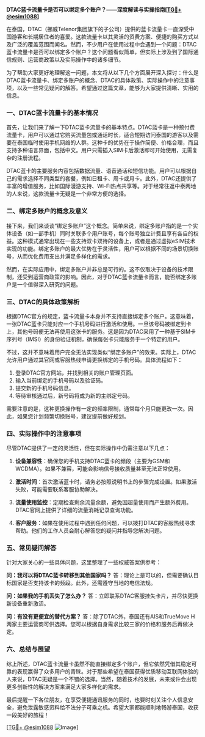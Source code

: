 **DTAC蓝卡流量卡是否可以绑定多个账户？——深度解读与实操指南[[TG💪+ @esim1088](https://t.me/s/esim1088)]**

在泰国，DTAC（挪威Telenor集团旗下的子公司）提供的蓝卡流量卡一直深受中国游客和长期居住者的喜爱。这款流量卡以其灵活的资费方案、便捷的购买方式以及广泛的覆盖范围而闻名。然而，不少用户在使用过程中会遇到一个问题：DTAC蓝卡流量卡是否可以绑定多个账户？这个问题看似简单，但实际上涉及到了国际通信规则、运营商政策以及实际操作中的诸多细节。

为了帮助大家更好地理解这一问题，本文将从以下几个方面展开深入探讨：什么是DTAC蓝卡流量卡、绑定多账户的概念、DTAC的具体政策、实际操作中的注意事项，以及一些常见疑问的解答。希望通过这篇文章，能够为大家提供清晰、实用的信息。

### 一、DTAC蓝卡流量卡的基本情况

首先，让我们来了解一下DTAC蓝卡流量卡的基本特点。DTAC蓝卡是一种预付费流量卡，用户可以通过它购买流量包或通话时长，适合短期访问泰国的游客以及需要在泰国临时使用手机网络的人群。这种卡的优势在于操作简便、价格合理，而且支持多种语言界面，包括中文。用户只需插入SIM卡后激活即可开始使用，无需复杂的注册流程。

DTAC蓝卡的主要服务内容包括数据流量、语音通话和短信功能。用户可以根据自己的需求选择不同类型的套餐，例如日租卡、周卡或月卡。此外，DTAC还提供了丰富的增值服务，比如国际漫游支持、Wi-Fi热点共享等。对于经常往返中泰两地的人来说，这款流量卡无疑是一个非常方便的选择。

### 二、绑定多账户的概念及意义

接下来，我们来谈谈“绑定多账户”这个概念。简单来说，绑定多账户指的是一个实体设备（如一部手机）同时关联多个用户账号，每个账号独立计费且享有各自的权益。这种模式通常出现在一些支持双卡双待的设备上，或者是通过虚拟eSIM技术实现的功能。绑定多账户的最大优势在于灵活性，用户可以根据不同的场景切换账号，从而优化费用支出并满足多样化的需求。

然而，在实际应用中，绑定多账户并非总是可行的。这不仅取决于设备的技术限制，还受到运营商政策的影响。因此，对于DTAC蓝卡流量卡而言，能否绑定多账户是一个值得深入研究的问题。

### 三、DTAC的具体政策解析

根据DTAC官方的规定，蓝卡流量卡本身并不支持直接绑定多个账户。这意味着，一张DTAC蓝卡只能对应一个手机号码进行激活和使用。一旦该号码被绑定到卡上，其他号码便无法再使用这张卡的服务。这是因为DTAC采用了一种基于SIM卡序列号（IMSI）的身份验证机制，确保每张卡只能服务于一个特定的用户。

不过，这并不意味着用户完全无法实现类似“绑定多账户”的效果。实际上，DTAC允许用户通过其官网或客服热线申请更换绑定的手机号码。具体流程如下：

1. 登录DTAC官方网站，并找到相关的账户管理页面。
2. 输入当前绑定的手机号码以及验证码。
3. 提交新的手机号码信息。
4. 等待审核通过后，新号码将成为新的主绑定号码。

需要注意的是，这种更换操作有一定的频率限制，通常每个月只能更改一次。因此，如果您计划频繁切换账号，建议提前做好规划。

### 四、实际操作中的注意事项

尽管DTAC提供了一定的灵活性，但在实际操作中仍需注意以下几点：

1. **设备兼容性**：确保您的手机支持DTAC蓝卡的频段（主要为GSM和WCDMA）。如果不兼容，可能会影响信号接收质量甚至无法正常使用。

2. **激活时间**：首次激活蓝卡时，请务必按照说明书上的步骤完成设置。如果激活失败，可能需要联系客服协助解决。

3. **流量使用监控**：定期检查剩余流量余额，避免因超量使用而产生额外费用。DTAC官网上提供了详细的流量消耗记录查询功能。

4. **客户服务**：如果在使用过程中遇到任何问题，可以拨打DTAC的客服热线寻求帮助。他们的工作人员会耐心解答您的疑问并指导您解决问题。

### 五、常见疑问解答

针对大家关心的一些具体问题，这里整理了一些权威答案供参考：

**问：我可以将DTAC蓝卡转移到其他国家吗？**
答：理论上是可以的，但需要确认目标国家是否支持该卡的频段。此外，还需遵守当地的电信法规。

**问：如果我的手机丢失了怎么办？**
答：立即联系DTAC客服挂失卡片，并尽快更换新设备重新激活。

**问：有没有更便宜的替代方案？**
答：除了DTAC外，泰国还有AIS和TrueMove H两家主要运营商可供选择。您可以根据自身需求比较三家的价格和服务后再做决定。

### 六、总结与展望

综上所述，DTAC蓝卡流量卡虽然不能直接绑定多个账户，但它依然凭借其稳定可靠的表现赢得了众多用户的青睐。对于那些希望在泰国获得优质移动互联网体验的人来说，DTAC无疑是一个不错的选择。当然，随着技术的发展，未来或许会出现更多创新性的解决方案来满足大家多样化的需求。

最后提醒一下各位朋友，在享受便捷通讯服务的同时，也要时刻关注个人信息安全，避免泄露敏感资料给不法分子可乘之机。希望大家都能顺利地畅游泰国，收获一段美好的旅程！

[[TG💪+ @esim1088](https://t.me/s/esim1088) ![Image](https://i.postimg.cc/4NQfJmqS/Snipaste-2025-05-13-00-14-12.png)]